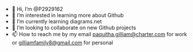 - 👋 Hi, I’m @P2929162
- 👀 I’m interested in learning more about Github
- 🌱 I’m currently learning diagrams.net
- 💞️ I’m looking to collaborate on new Github projects
- 📫 How to reach me by my email paquitha.gilliam@charter.com for work or gilliamfamily8@gmail.com for personal

<!---
P2929162/P2929162 is a ✨ special ✨ repository because its `README.md` (this file) appears on your GitHub profile.
You can click the Preview link to take a look at your changes.
--->
